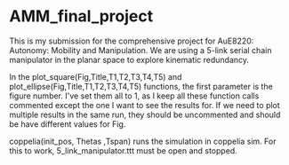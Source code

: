 # AMM_final_project
This is my submission for the comprehensive project for AuE8220: Autonomy: Mobility and Manipulation. We are using a 5-link serial chain manipulator in the planar space to explore kinematic redundancy.

In the plot_square(Fig,Title,T1,T2,T3,T4,T5) and plot_ellipse(Fig,Title,T1,T2,T3,T4,T5) functions, the first parameter is the figure number. I've set them all to 1, as I keep all these function calls commented except the one I want to see the results for. If we need to plot multiple results in the same run, they should be uncommented and should be have different values for Fig.

coppelia(init_pos, Thetas ,Tspan) runs the simulation in coppelia sim. For this to work, 5_link_manipulator.ttt must be open and stopped.
